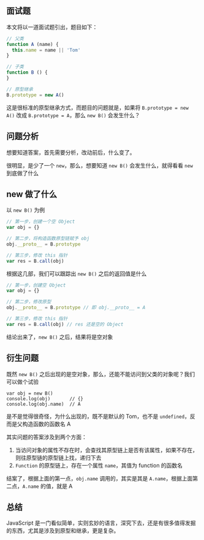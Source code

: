 ## 面试题 ###

本文将以一道面试题引出，题目如下：

```js
// 父类
function A (name) {
  this.name = name || 'Tom'
}

// 子类
function B () {
}

// 原型继承
B.prototype = new A()
```

这是很标准的原型继承方式，而题目的问题就是，如果将 `B.prototype = new A()` 改成 `B.prototype = A`，那么 `new B()` 会发生什么？

## 问题分析 ##

想要知道答案，首先需要分析，改动前后，什么变了。

很明显，是少了一个 `new`，那么，想要知道 `new B()` 会发生什么，就得看看 `new` 到底做了什么

## new 做了什么  ##

以 `new B()` 为例

```js
// 第一步，创建一个空 Object
var obj = {}

// 第二步，将构造函数原型链赋予 obj
obj.__proto__ = B.prototype

// 第三步，修改 this 指针
var res = B.call(obj)
```

根据这几部，我们可以跟踪出 `new B()` 之后的返回值是什么

```js
// 第一步，创建空 Object
var obj = {}

// 第二步，修改原型
obj.__proto__ = B.prototype // 即 obj.__proto__ = A

// 第三步，修改 this 指针
var res = B.call(obj) // res 还是空的 Object
```

结论出来了，`new B()` 之后，结果将是空对象

## 衍生问题 ##

既然 `new B()` 之后出现的是空对象，那么，还能不能访问到父类的对象呢？我们可以做个试验

```
var obj = new B()
console.log(obj)       // {}
console.log(obj.name)  // A
```

是不是觉得很奇怪，为什么出现的，既不是默认的 Tom，也不是 `undefined`，反而是父构造函数的函数名 A

其实问题的答案涉及到两个方面：

1. 当访问对象的属性不存在时，会查找其原型链上是否有该属性，如果不存在，则往原型链的原型链上找，递归下去
2. `Function` 的原型链上，存在一个属性 `name`，其值为 function 的函数名

结案了，根据上面的第一点，`obj.name` 调用的，其实是其是 `A.name`，根据上面第二点，`A.name` 的值，就是 A

## 总结 ##

JavaScript 是一门看似简单，实则玄妙的语言，深究下去，还是有很多值得发掘的东西，尤其是涉及到原型和继承，更是复杂。
